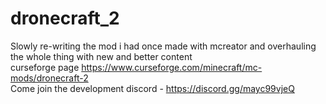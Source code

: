 # dronecraft_2

Slowly re-writing the mod i had once made with mcreator and overhauling the whole thing with new and better content \
curseforge page https://www.curseforge.com/minecraft/mc-mods/dronecraft-2 \
Come join the development discord - https://discord.gg/mayc99vjeQ
